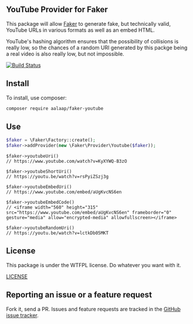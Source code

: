 YouTube Provider for Faker
---

This package will allow [Faker](https://github.com/fzaninotto/Faker) to generate
fake, but technically valid, YouTube URLs in various formats as well as an embed
HTML.

YouTube's hashing algorithm ensures that the possibility of collisions is really
low, so the chances of a random URI generated by this packge being a real video
is also really low, but not impossible.

[![Build Status](https://travis-ci.org/aalaap/faker-youtube.svg?branch=master)](https://travis-ci.org/aalaap/faker-youtube)

## Install

To install, use composer:

```bash
composer require aalaap/faker-youtube
```

## Use

```php
$faker = \Faker\Factory::create();
$faker->addProvider(new \Faker\Provider\Youtube($faker));
```

```
$faker->youtubeUri()
// https://www.youtube.com/watch?v=KyXYWQ-B3zO

$faker->youtubeShortUri()
// https://youtu.be/watch?v=rsPyiZSzj3g

$faker->youtubeEmbedUri()
// https://www.youtube.com/embed/aUgKvcNS6en

$faker->youtubeEmbedCode()
// <iframe width="560" height="315" src="https://www.youtube.com/embed/aUgKvcNS6en" frameborder="0" gesture="media" allow="encrypted-media" allowfullscreen></iframe>

$faker->youtubeRandomUri()
// https://youtu.be/watch?v=lctkDb05MKT
```

## License

This package is under the WTFPL license. Do whatever you want with it.

[LICENSE](https://github.com/aalaap/faker-youtube/LICENSE)

## Reporting an issue or a feature request

Fork it, send a PR. Issues and feature requests are tracked in the
[GitHub issue tracker](https://github.com/aalaap/faker-youtube/issues).
